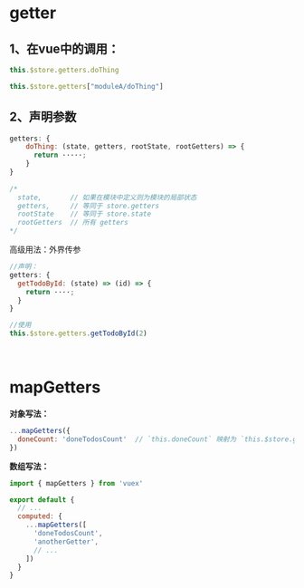 
# getter

## 1、在vue中的调用：
```js
this.$store.getters.doThing

this.$store.getters["moduleA/doThing"]
```

## 2、声明参数
```js
getters: {
    doThing: (state, getters, rootState, rootGetters) => { 
      return ·····;
    }
}
  
/*  
  state,       // 如果在模块中定义则为模块的局部状态
  getters,     // 等同于 store.getters
  rootState    // 等同于 store.state
  rootGetters  // 所有 getters
*/
```

高级用法：外界传参
```js
//声明：
getters: {
  getTodoById: (state) => (id) => {
    return ····;
  }
}

//使用
this.$store.getters.getTodoById(2)
```

<br>

# mapGetters

**对象写法：**
```js
...mapGetters({
  doneCount: 'doneTodosCount'  // `this.doneCount` 映射为 `this.$store.getters.doneTodosCount`
})
```

**数组写法：**
```js
import { mapGetters } from 'vuex'

export default {
  // ...
  computed: {
    ...mapGetters([
      'doneTodosCount',
      'anotherGetter',
      // ...
    ])
  }
}
```
